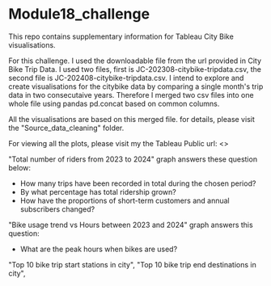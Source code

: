 # Module18_challenge
This repo contains supplementary information for Tableau City Bike visualisations.

For this challenge. I used the downloadable file from the url provided in City Bike Trip Data. I used two files, first is JC-202308-citybike-tripdata.csv, the second file is JC-202408-citybike-tripdata.csv. I intend to explore and create visualisations for the citybike data by comparing a single month's trip data in two consecutaive years. Therefore I merged two csv files into one whole file using pandas pd.concat based on common columns. 

All the visualisations are based on this merged file. for details, please visit the "Source_data_cleaning" folder.

For viewing all the plots, please visit my the Tableau Public url: <>

"Total number of riders from 2023 to 2024" graph answers these question below:

- How many trips have been recorded in total during the chosen period?
- By what percentage has total ridership grown?
- How have the proportions of short-term customers and annual subscribers changed?

"Bike usage trend vs Hours between 2023 and 2024" graph answers this question:

- What are the peak hours when bikes are used?

"Top 10 bike trip start stations in city", "Top 10 bike trip end destinations in city",